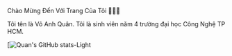 Chào Mừng Đến Với Trang Của Tôi 👋👋👋

Tôi tên là Võ Anh Quân. Tôi là sinh viên năm 4 trường đại học Công Nghệ TP HCM.

[![Quan's GitHub stats-Light](https://github-readme-stats-git-masterrstaa-rickstaa.vercel.app/api?username=Quancamile&show_icons=true&theme=tokyonight&hide=contribs,prs,issues&custom_title=Winform_CSharp_QuanLyNhanSu)

<a href="https://github.com/QuanCamile/DoAnQuanlyNS/">
<a href="https://github.com/QuanCamile/Android1/">
